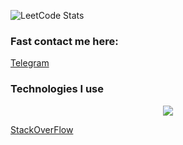 ![LeetCode Stats](https://leetcode.card.workers.dev/larick?theme=forest&font=source_code_pro&extension=null)

### Fast contact me here:
[Telegram](https://t.me/regularsizedman)



### Technologies I use
<p align="center">
  <a href="https://skillicons.dev">
    <img src="https://skillicons.dev/icons?i=py,ts,js" />
  </a>
</p>


[StackOverFlow](https://stackoverflow.com/users/14486187/larick)
